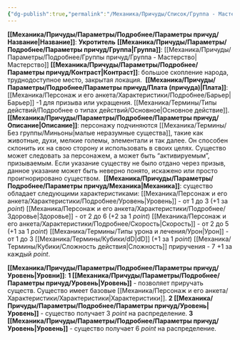 ```yaml
---
{"dg-publish":true,"permalink":"/Механика/Причуды/Список/Группа - Мастерство/Укротитель/","noteIcon":"","created":"2025-08-21T13:47:48.905+03:00","updated":"2025-09-04T08:06:55.205+03:00"}
---
```


**[[Механика/Причуды/Параметры/Подробнее/Параметры причуд/Название\|Название]]**: **Укротитель**
**[[Механика/Причуды/Параметры/Подробнее/Параметры причуд/Группа\|Группа]]**: [[Механика/Причуды/Параметры/Подробнее/Группы причуд/Группа - Мастерство\|Мастерство]] 
**[[Механика/Причуды/Параметры/Подробнее/Параметры причуд/Контраст\|Контраст]]**: большое скопление народа, труднодоступное место, закрытая локация. 
**[[Механика/Причуды/Параметры/Подробнее/Параметры причуд/Плата (причуда)\|Плата]]**:  [[Механика/Персонаж и его анкета/Характеристики/Подробнее/Барьер\|Барьер]] -1 для призыва или укращения. [[Механика/Термины/Типы действий/Подробнее о типах действий/Основное\|Основное действие]].
**[[Механика/Причуды/Параметры/Подробнее/Параметры причуд/Описание\|Описание]]**: персонажу подчиняются [[Механика/Термины/Без группы/Миньоны\|малые неразумные существа]], такие как животные, духи, мелкие големы, элементали и так далее. Он способен склонить их на свою сторону и использовать в своих целях. Существо может следовать за персонажем, а может быть “активируемым”, призываемым. Если указание существу не было отдано через призыв, данное указание может быть неверно понято, искажено или просто проигнорировано существом. 
**[[Механика/Причуды/Параметры/Подробнее/Параметры причуд/Механика\|Механика]]**: существо обладает следующими характеристиками:
[[Механика/Персонаж и его анкета/Характеристики/Подробнее/Уровень\|Уровень]] - от 1 до 3 (+1 за *point*)
[[Механика/Персонаж и его анкета/Характеристики/Подробнее/Здоровье\|Здоровье]] - от 2 до 6 (+2 за 1 *point*) 
[[Механика/Персонаж и его анкета/Характеристики/Подробнее/Скорость\|Скорость]] - от 2 до 5 (+1 за 1 *point*)
[[Механика/Термины/Типы урона и лечения/Урон\|Урон]] - от 1 до 3 [[Механика/Термины/Кубики/dD\|dD]] (+1 за 1 *point*)
[[Механика/Термины/Кубики/Сложность действия\|Сложность]] приручения - 7 +1 за каждый *point*. 

**[[Механика/Причуды/Параметры/Подробнее/Параметры причуд/Уровень\|Уровни]]**:
**1 [[Механика/Причуды/Параметры/Подробнее/Параметры причуд/Уровень\|Уровень]]** - позволяет приручать существ. Существо имеет базовые [[Механика/Персонаж и его анкета/Характеристики/Характеристики\|Характеристики]].
**2 [[Механика/Причуды/Параметры/Подробнее/Параметры причуд/Уровень\|Уровень]]** - существо получает 3 *point* на распределение.
**3 [[Механика/Причуды/Параметры/Подробнее/Параметры причуд/Уровень\|Уровень]]** - существо получает 6 *point* на распределение.